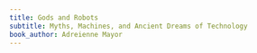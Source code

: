 ```yaml
---
title: Gods and Robots
subtitle: Myths, Machines, and Ancient Dreams of Technology
book_author: Adreienne Mayor
---
```



